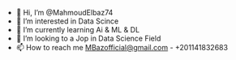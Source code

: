 - 👋 Hi, I’m @MahmoudElbaz74
- 👀 I’m interested in Data Scince
- 🌱 I’m currently learning Ai & ML & DL
- 💞️ I’m looking to a Jop in Data Science Field
- 📫 How to reach me MBazofficial@gmail.com - +201141832683

<!---
MahmoudElbaz74/MahmoudElbaz74 is a ✨ special ✨ repository because its `README.md` (this file) appears on your GitHub profile.
You can click the Preview link to take a look at your changes.
--->
